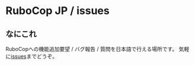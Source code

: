 RuboCop JP / issues
======

なにこれ
------


RuboCopへの機能追加要望 / バグ報告 / 質問を日本語で行える場所です。
気軽に[issues](https://github.com/rubocop-jp/issues/issues/new)までどうぞ。
